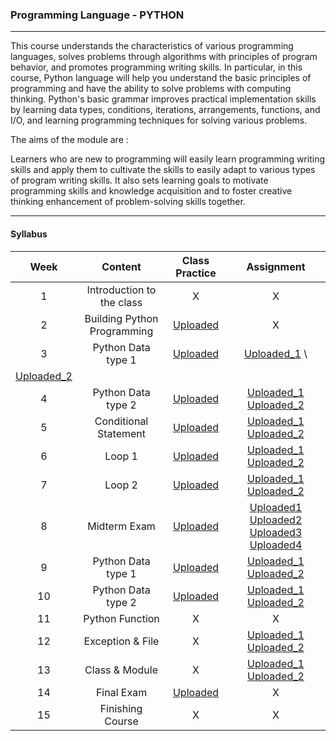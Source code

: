 ### Programming Language - PYTHON


***********************************


This course understands the characteristics of various programming languages, solves problems through algorithms with principles of program behavior, and promotes programming writing skills. In particular, in this course, Python language will help you understand the basic principles of programming and have the ability to solve problems with computing thinking. Python's basic grammar improves practical implementation skills by learning data types, conditions, iterations, arrangements, functions, and I/O, and learning programming techniques for solving various problems. 




The aims of the module are :

Learners who are new to programming will easily learn programming writing skills and apply them to cultivate the skills to easily adapt to various types of program writing skills. It also sets learning goals to motivate programming skills and knowledge acquisition and to foster creative thinking enhancement of problem-solving skills together.


***********************************


#### Syllabus

|Week|Content|Class Practice|Assignment|
|:---:|:---:|:---:|:---:|
| 1 | Introduction to the class | X | X |
| 2 | Building Python Programming | [Uploaded](https://github.com/saeyeonn/Programming-Language/blob/main/Week02/In%20class.py) | X |
| 3 | Python Data type 1 | [Uploaded](https://github.com/saeyeonn/Programming-Language/blob/main/Week03/In%20class.py) | [Uploaded_1](https://github.com/saeyeonn/Programming-Language/blob/main/Week03/Assignment1.py) \
 [Uploaded_2](https://github.com/saeyeonnProgramming-Language/blob/main/Week03/Assignment2.py) |
| 4 | Python Data type 2 | [Uploaded](https://github.com/saeyeonn/Programming-Language/blob/main/Week04/In%20class.py) | [Uploaded_1](https://github.com/saeyeonn/Programming-Language/blob/main/Week04/Assignment%201.py) [Uploaded_2](https://github.com/saeyeonn/Programming-Language/blob/main/Week04/Assignment%202.py) |
| 5 | Conditional Statement | [Uploaded](https://github.com/saeyeonn/Programming-Language/blob/main/Week05/In%20class.py) | [Uploaded_1](https://github.com/saeyeonn/Programming-Language/blob/main/Week05/Assignment%201.py) [Uploaded_2](https://github.com/saeyeonn/Programming-Language/blob/main/Week05/Assignment%202.py) |
| 6 | Loop 1 | [Uploaded](https://github.com/saeyeonn/Programming-Language/blob/main/Week06/In%20class.py) | [Uploaded_1](https://github.com/saeyeonn/Programming-Language/blob/main/Week06/Assignment%201.py) [Uploaded_2](https://github.com/saeyeonn/Programming-Language/blob/main/Week06/Assignment%202.py) |
| 7 | Loop 2 | [Uploaded](https://github.com/saeyeonn/Programming-Language/blob/main/Week07/In%20class.py) | [Uploaded_1](https://github.com/saeyeonn/Programming-Language/blob/main/Week07/Assignment%201.py) [Uploaded_2](https://github.com/saeyeonn/Programming-Language/blob/main/Week07/Assignment%202.py) |
| 8 | Midterm Exam | [Uploaded](https://github.com/saeyeonn/Programming-Language/blob/main/Week08/Midterm%20Exam.py) | [Uploaded1](https://github.com/saeyeonn/Programming-Language/blob/main/Week08/test1.py) [Uploaded2](https://github.com/saeyeonn/Programming-Language/blob/main/Week08/test2.py) [Uploaded3](https://github.com/saeyeonn/Programming-Language/blob/main/Week08/test3.py) [Uploaded4](https://github.com/saeyeonn/Programming-Language/blob/main/Week08/test4.py)|
| 9 | Python Data type 1 | [Uploaded](https://github.com/saeyeonn/Programming-Language/blob/main/Week09/In%20class.py) | [Uploaded_1](https://github.com/saeyeonn/Programming-Language/blob/main/Week09/Assignment%201.py) [Uploaded_2](https://github.com/saeyeonn/Programming-Language/blob/main/Week09/Assignment%202.py) |
| 10 | Python Data type 2 | [Uploaded](https://github.com/saeyeonn/Programming-Language/blob/main/Week10/In%20class.py) | [Uploaded_1](https://github.com/saeyeonn/Programming-Language/blob/main/Week10/Assignment%201.py) [Uploaded_2](https://github.com/saeyeonn/Programming-Language/blob/main/Week10/Assignment%202.py) |
| 11 | Python Function | X | X |
| 12 | Exception & File | X | [Uploaded_1](https://github.com/saeyeonn/Programming-Language/blob/main/Week12/Assignment%201.py) [Uploaded_2](https://github.com/saeyeonn/Programming-Language/blob/main/Week12/Assignment%202.py) |
| 13 | Class & Module | X | [Uploaded_1](https://github.com/saeyeonn/Programming-Language/blob/main/Week13/Assignment%201.py) [Uploaded_2](https://github.com/saeyeonn/Programming-Language/blob/main/Week13/Assignment%202.py) |
| 14 | Final Exam | [Uploaded](https://github.com/saeyeonn/Programming-Language/blob/main/Week14/Final%20Exam.py) | X |
| 15 | Finishing Course | X | X |
